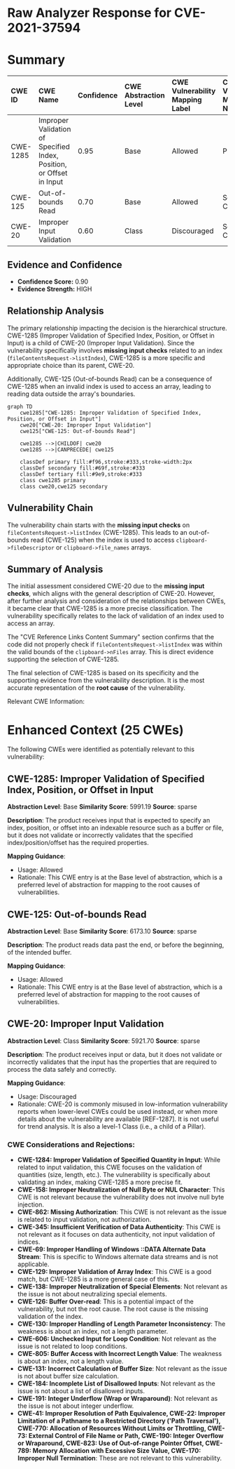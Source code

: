 # Raw Analyzer Response for CVE-2021-37594

# Summary
| CWE ID  | CWE Name                                                        | Confidence | CWE Abstraction Level | CWE Vulnerability Mapping Label | CWE-Vulnerability Mapping Notes |
| :-------- | :-------------------------------------------------------------- | :---------- | :---------------------- | :------------------------------ | :------------------------------ |
| CWE-1285 | Improper Validation of Specified Index, Position, or Offset in Input | 0.95      | Base                    | Allowed                         | Primary CWE                     |
| CWE-125  | Out-of-bounds Read                                            | 0.70      | Base                    | Allowed                         | Secondary Candidate             |
| CWE-20   | Improper Input Validation                                       | 0.60      | Class                   | Discouraged                     | Secondary Candidate             |

## Evidence and Confidence

*   **Confidence Score:** 0.90
*   **Evidence Strength:** HIGH

## Relationship Analysis
The primary relationship impacting the decision is the hierarchical structure. CWE-1285 (Improper Validation of Specified Index, Position, or Offset in Input) is a child of CWE-20 (Improper Input Validation). Since the vulnerability specifically involves **missing input checks** related to an index (`fileContentsRequest->listIndex`), CWE-1285 is a more specific and appropriate choice than its parent, CWE-20.

Additionally, CWE-125 (Out-of-bounds Read) can be a consequence of CWE-1285 when an invalid index is used to access an array, leading to reading data outside the array's boundaries.

```mermaid
graph TD
    cwe1285["CWE-1285: Improper Validation of Specified Index, Position, or Offset in Input"]
    cwe20["CWE-20: Improper Input Validation"]
    cwe125["CWE-125: Out-of-bounds Read"]
    
    cwe1285 -->|CHILDOF| cwe20
    cwe1285 -->|CANPRECEDE| cwe125
    
    classDef primary fill:#f96,stroke:#333,stroke-width:2px
    classDef secondary fill:#69f,stroke:#333
    classDef tertiary fill:#9e9,stroke:#333
    class cwe1285 primary
    class cwe20,cwe125 secondary
```

## Vulnerability Chain
The vulnerability chain starts with the **missing input checks** on `fileContentsRequest->listIndex` (CWE-1285). This leads to an out-of-bounds read (CWE-125) when the index is used to access `clipboard->fileDescriptor` or `clipboard->file_names` arrays.

## Summary of Analysis
The initial assessment considered CWE-20 due to the **missing input checks**, which aligns with the general description of CWE-20. However, after further analysis and consideration of the relationships between CWEs, it became clear that CWE-1285 is a more precise classification. The vulnerability specifically relates to the lack of validation of an index used to access an array.

The "CVE Reference Links Content Summary" section confirms that the code did not properly check if `fileContentsRequest->listIndex` was within the valid bounds of the `clipboard->nFiles` array. This is direct evidence supporting the selection of CWE-1285.

The final selection of CWE-1285 is based on its specificity and the supporting evidence from the vulnerability description. It is the most accurate representation of the **root cause** of the vulnerability.

Relevant CWE Information:

# Enhanced Context (25 CWEs)
The following CWEs were identified as potentially relevant to this vulnerability:

## CWE-1285: Improper Validation of Specified Index, Position, or Offset in Input
**Abstraction Level**: Base
**Similarity Score**: 5991.19
**Source**: sparse

**Description**:
The product receives input that is expected to specify an index, position, or offset into an indexable resource such as a buffer or file, but it does not validate or incorrectly validates that the specified index/position/offset has the required properties.

**Mapping Guidance**:
- Usage: Allowed
- Rationale: This CWE entry is at the Base level of abstraction, which is a preferred level of abstraction for mapping to the root causes of vulnerabilities.

## CWE-125: Out-of-bounds Read
**Abstraction Level**: Base
**Similarity Score**: 6173.10
**Source**: sparse

**Description**:
The product reads data past the end, or before the beginning, of the intended buffer.

**Mapping Guidance**:
- Usage: Allowed
- Rationale: This CWE entry is at the Base level of abstraction, which is a preferred level of abstraction for mapping to the root causes of vulnerabilities.

## CWE-20: Improper Input Validation
**Abstraction Level**: Class
**Similarity Score**: 5921.70
**Source**: sparse

**Description**:
The product receives input or data, but it does
        not validate or incorrectly validates that the input has the
        properties that are required to process the data safely and
        correctly.

**Mapping Guidance**:
- Usage: Discouraged
- Rationale: CWE-20 is commonly misused in low-information vulnerability reports when lower-level CWEs could be used instead, or when more details about the vulnerability are available [REF-1287]. It is not useful for trend analysis. It is also a level-1 Class (i.e., a child of a Pillar).

### CWE Considerations and Rejections:

*   **CWE-1284: Improper Validation of Specified Quantity in Input**: While related to input validation, this CWE focuses on the validation of quantities (size, length, etc.). The vulnerability is specifically about validating an index, making CWE-1285 a more precise fit.
*   **CWE-158: Improper Neutralization of Null Byte or NUL Character**: This CWE is not relevant because the vulnerability does not involve null byte injection.
*   **CWE-862: Missing Authorization**: This CWE is not relevant as the issue is related to input validation, not authorization.
*   **CWE-345: Insufficient Verification of Data Authenticity**: This CWE is not relevant as it focuses on data authenticity, not input validation of indices.
*   **CWE-69: Improper Handling of Windows ::DATA Alternate Data Stream**: This is specific to Windows alternate data streams and is not applicable.
*   **CWE-129: Improper Validation of Array Index**: This CWE is a good match, but CWE-1285 is a more general case of this.
*   **CWE-138: Improper Neutralization of Special Elements**: Not relevant as the issue is not about neutralizing special elements.
*   **CWE-126: Buffer Over-read**: This is a potential impact of the vulnerability, but not the root cause. The root cause is the missing validation of the index.
*   **CWE-130: Improper Handling of Length Parameter Inconsistency**: The weakness is about an index, not a length parameter.
*   **CWE-606: Unchecked Input for Loop Condition**: Not relevant as the issue is not related to loop conditions.
*   **CWE-805: Buffer Access with Incorrect Length Value**: The weakness is about an index, not a length value.
*   **CWE-131: Incorrect Calculation of Buffer Size**: Not relevant as the issue is not about buffer size calculation.
*   **CWE-184: Incomplete List of Disallowed Inputs**: Not relevant as the issue is not about a list of disallowed inputs.
*   **CWE-191: Integer Underflow (Wrap or Wraparound)**: Not relevant as the issue is not about integer underflow.
*    **CWE-41: Improper Resolution of Path Equivalence, CWE-22: Improper Limitation of a Pathname to a Restricted Directory ('Path Traversal'), CWE-770: Allocation of Resources Without Limits or Throttling, CWE-73: External Control of File Name or Path, CWE-190: Integer Overflow or Wraparound, CWE-823: Use of Out-of-range Pointer Offset, CWE-789: Memory Allocation with Excessive Size Value, CWE-170: Improper Null Termination**: These are not relevant to this vulnerability.
